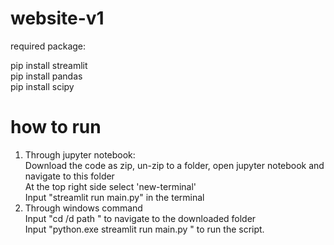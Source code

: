 # website-v1

required package: 

pip install streamlit  
pip install pandas    
pip install scipy  

# how to run
1. Through jupyter notebook:  
Download the code as zip, un-zip to a folder, open jupyter notebook and navigate to this folder      
At the top right side select 'new-terminal'    
Input "streamlit run main.py" in the terminal  
2. Through windows command  
Input "cd /d path " to navigate to the downloaded folder  
Input "python.exe streamlit run main.py  " to run the script.  
